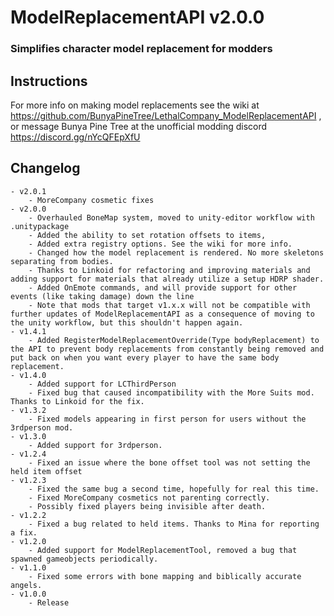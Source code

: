 # ModelReplacementAPI v2.0.0
### Simplifies character model replacement for modders

## Instructions
For more info on making model replacements see the wiki at https://github.com/BunyaPineTree/LethalCompany_ModelReplacementAPI , or message Bunya Pine Tree at the unofficial modding discord https://discord.gg/nYcQFEpXfU


## Changelog
	- v2.0.1
		- MoreCompany cosmetic fixes
	- v2.0.0
		- Overhauled BoneMap system, moved to unity-editor workflow with .unitypackage
		- Added the ability to set rotation offsets to items, 
		- Added extra registry options. See the wiki for more info. 
		- Changed how the model replacement is rendered. No more skeletons separating from bodies. 
		- Thanks to Linkoid for refactoring and improving materials and adding support for materials that already utilize a setup HDRP shader. 
		- Added OnEmote commands, and will provide support for other events (like taking damage) down the line 
		- Note that mods that target v1.x.x will not be compatible with further updates of ModelReplacementAPI as a consequence of moving to the unity workflow, but this shouldn't happen again. 
	- v1.4.1
		- Added RegisterModelReplacementOverride(Type bodyReplacement) to the API to prevent body replacements from constantly being removed and put back on when you want every player to have the same body replacement. 
	- v1.4.0
		- Added support for LCThirdPerson
		- Fixed bug that caused incompatibility with the More Suits mod. Thanks to Linkoid for the fix. 
	- v1.3.2
		- Fixed models appearing in first person for users without the 3rdperson mod.
	- v1.3.0
		- Added support for 3rdperson.
	- v1.2.4
		- Fixed an issue where the bone offset tool was not setting the held item offset
	- v1.2.3
		- Fixed the same bug a second time, hopefully for real this time. 
		- Fixed MoreCompany cosmetics not parenting correctly. 
		- Possibly fixed players being invisible after death. 
	- v1.2.2
		- Fixed a bug related to held items. Thanks to Mina for reporting a fix. 
	- v1.2.0
		- Added support for ModelReplacementTool, removed a bug that spawned gameobjects periodically. 
	- v1.1.0
		- Fixed some errors with bone mapping and biblically accurate angels. 
	- v1.0.0
		- Release
